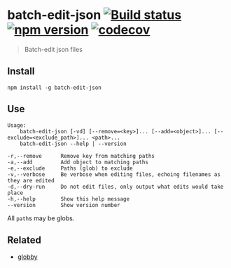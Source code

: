 # batch-edit-json [![Build status](https://travis-ci.org/EricCrosson/batch-edit-json.svg?branch=master)](https://travis-ci.org/EricCrosson/batch-edit-json) [![npm version](https://img.shields.io/npm/v/batch-edit-json.svg)](https://npmjs.org/package/batch-edit-json) [![codecov](https://codecov.io/gh/EricCrosson/batch-edit-json/branch/master/graph/badge.svg)](https://codecov.io/gh/EricCrosson/batch-edit-json)

> Batch-edit json files

## Install

```shell
npm install -g batch-edit-json
```

## Use

``` shell
Usage:
    batch-edit-json [-vd] [--remove=<key>]... [--add=<object>]... [--exclude=<exclude_path>]... <path>...
    batch-edit-json --help | --version

-r,--remove      Remove key from matching paths
-a,--add         Add object to matching paths
-e,--exclude     Paths (glob) to exclude
-v,--verbose     Be verbose when editing files, echoing filenames as they are edited
-d,--dry-run     Do not edit files, only output what edits would take place
-h,--help        Show this help message
--version        Show version number
```

All `path`s  may be globs.

## Related

- [globby](https://github.com/sindresorhus/globby)
